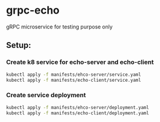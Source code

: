 # grpc-echo  

gRPC microservice for testing purpose only

## Setup:
### Create k8 service for echo-server and echo-client
```bash
kubectl apply -f manifests/ehco-server/service.yaml
kubectl apply -f manifests/echo-client/service.yaml
```

### Create service deployment 
```bash
kubectl apply -f manifests/ehco-server/deployment.yaml
kubectl apply -f manifests/echo-client/deployment.yaml
```
